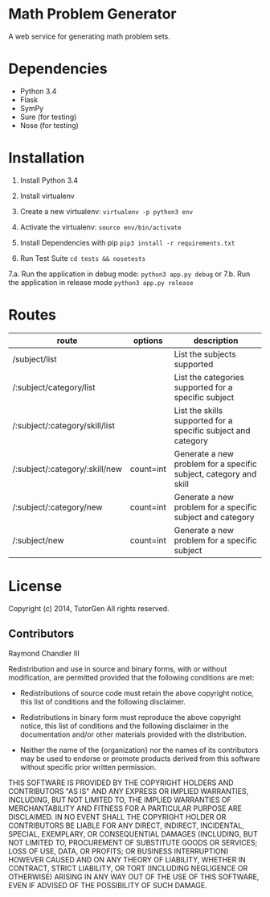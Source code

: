 Math Problem Generator
=================

A web service for generating math problem sets.

Dependencies
============
- Python 3.4
- Flask
- SymPy
- Sure (for testing)
- Nose (for testing)

Installation
============
1. Install Python 3.4
2. Install virtualenv
3. Create a new virtualenv: `virtualenv -p python3 env`
4. Activate the virtualenv: `source env/bin/activate`
5. Install Dependencies with pip `pip3 install -r requirements.txt`

6. Run Test Suite `cd tests && nosetests`

7.a. Run the application in debug mode: `python3 app.py debug` or
7.b. Run the application in release mode `python3 app.py release`

Routes
======

route                          | options   | description 
-------------------------------|-----------|-------------
/subject/list                  |           | List the subjects supported
/:subject/category/list        |           | List the categories supported for a specific subject
/:subject/:category/skill/list |           | List the skills supported for a specific subject and category
/:subject/:category/:skill/new | count=int | Generate a new problem for a specific subject, category and skill
/:subject/:category/new        | count=int | Generate a new problem for a specific subject and category
/:subject/new                  | count=int | Generate a new problem for a specific subject

License
=======

Copyright (c) 2014, TutorGen
All rights reserved.

Contributors
---
Raymond Chandler III

Redistribution and use in source and binary forms, with or without
modification, are permitted provided that the following conditions are met:

* Redistributions of source code must retain the above copyright notice, this
  list of conditions and the following disclaimer.

* Redistributions in binary form must reproduce the above copyright notice,
  this list of conditions and the following disclaimer in the documentation
  and/or other materials provided with the distribution.

* Neither the name of the {organization} nor the names of its
  contributors may be used to endorse or promote products derived from
  this software without specific prior written permission.

THIS SOFTWARE IS PROVIDED BY THE COPYRIGHT HOLDERS AND CONTRIBUTORS "AS IS"
AND ANY EXPRESS OR IMPLIED WARRANTIES, INCLUDING, BUT NOT LIMITED TO, THE
IMPLIED WARRANTIES OF MERCHANTABILITY AND FITNESS FOR A PARTICULAR PURPOSE ARE
DISCLAIMED. IN NO EVENT SHALL THE COPYRIGHT HOLDER OR CONTRIBUTORS BE LIABLE
FOR ANY DIRECT, INDIRECT, INCIDENTAL, SPECIAL, EXEMPLARY, OR CONSEQUENTIAL
DAMAGES (INCLUDING, BUT NOT LIMITED TO, PROCUREMENT OF SUBSTITUTE GOODS OR
SERVICES; LOSS OF USE, DATA, OR PROFITS; OR BUSINESS INTERRUPTION) HOWEVER
CAUSED AND ON ANY THEORY OF LIABILITY, WHETHER IN CONTRACT, STRICT LIABILITY,
OR TORT (INCLUDING NEGLIGENCE OR OTHERWISE) ARISING IN ANY WAY OUT OF THE USE
OF THIS SOFTWARE, EVEN IF ADVISED OF THE POSSIBILITY OF SUCH DAMAGE.
